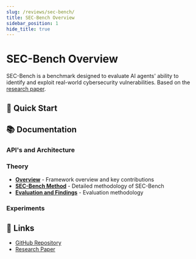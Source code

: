 ```yaml
---
slug: /reviews/sec-bench/
title: SEC-Bench Overview
sidebar_position: 1
hide_title: true
---
```


# SEC-Bench Overview
SEC-Bench is a benchmark designed to evaluate AI agents' ability to identify and exploit real-world cybersecurity vulnerabilities. Based on the [research paper](https://arxiv.org/abs/2506.11791).

## 🚀 Quick Start

## 📚 Documentation

### API's and Architecture

### Theory
- **[Overview](theory/overview)** - Framework overview and key contributions
- **[SEC-Bench Method](theory/secbench-method)** - Detailed methodology of SEC-Bench
- **[Evaluation and Findings](theory/evaluation-findings)** - Evaluation methodology

### Experiments

## 🔗 Links

- [GitHub Repository](https://github.com/SEC-bench/SEC-bench)
- [Research Paper](https://arxiv.org/abs/2506.11791)